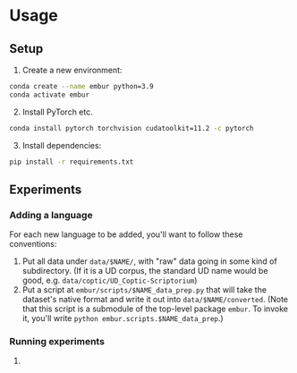 # Usage

## Setup
1. Create a new environment:

```bash
conda create --name embur python=3.9
conda activate embur
```

2. Install PyTorch etc. 
```bash
conda install pytorch torchvision cudatoolkit=11.2 -c pytorch
```

3. Install dependencies:

```bash
pip install -r requirements.txt
```

## Experiments

### Adding a language
For each new language to be added, you'll want to follow these conventions:

1. Put all data under `data/$NAME/`, with "raw" data going in some kind of subdirectory. 
   (If it is a UD corpus, the standard UD name would be good, e.g. `data/coptic/UD_Coptic-Scriptorium`)
2. Put a script at `embur/scripts/$NAME_data_prep.py` that will take the dataset's native format and 
   write it out into `data/$NAME/converted`. 
   (Note that this script is a submodule of the top-level package `embur`.
   To invoke it, you'll write `python embur.scripts.$NAME_data_prep`.)

### Running experiments

1. 
